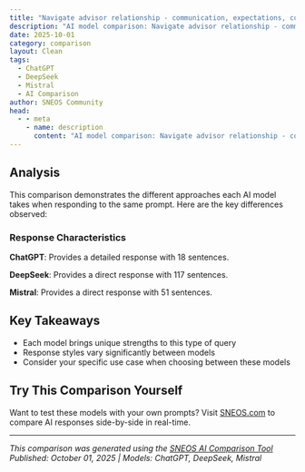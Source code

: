 ```yaml
---
title: "Navigate advisor relationship - communication, expectations, conflicts"
description: "AI model comparison: Navigate advisor relationship - communication, expectations, conflicts..."
date: 2025-10-01
category: comparison
layout: Clean
tags:
  - ChatGPT
  - DeepSeek
  - Mistral
  - AI Comparison
author: SNEOS Community
head:
  - - meta
    - name: description
      content: "AI model comparison: Navigate advisor relationship - communication, expectations, conflicts..."
---
```


<ChatComparison
  title="Navigate advisor relationship - communication, expectations, conflicts"
  prompt="Navigate advisor relationship - communication, expectations, conflicts"
  :responses='{
    "ChatGPT": "Navigating an advisor relationship effectively involves clear communication, setting mutual expectations, and managing conflicts constructively. Here are some strategies to help with each aspect:\n\n### Communication\n- **Be Proactive:** Initiate meetings regularly and keep your advisor updated on your progress.\n- **Prepare for Meetings:** Come with questions, updates, or specific topics to discuss.\n- **Clarify Details:** Make sure you understand feedback, deadlines, and any advice given.\n- **Preferred Methods:** Ask how your advisor prefers to communicate (email, in-person, phone) and adapt accordingly.\n- **Active Listening:** Pay close attention and take notes during meetings.\n\n### Expectations\n- **Set Clear Goals:** Discuss and agree on milestones, deadlines, and outcomes early on.\n- **Define Roles:** Understand what your advisor expects from you and what support you can expect in return.\n- **Discuss Availability:** Clarify when and how often you can meet or get feedback.\n- **Mutual Respect:** Recognize your advisor\u2019s time constraints and workload, and communicate your own limits.\n- **Document Agreements:** Keep records of decisions regarding timelines, project goals, and responsibilities.\n\n### Conflicts\n- **Address Issues Early:** Don\u2019t let misunderstandings fester; bring up concerns calmly and promptly.\n- **Be Specific:** Focus on behaviors or situations rather than personal attributes.\n- **Seek to Understand:** Try to see the situation from your advisor\u2019s perspective.\n- **Use \u201CI\u201D Statements:** Express how you feel or what you need without sounding accusatory.\n- **Involve a Third Party:** If conflicts persist, consider involving a department chair, mentor, or mediator.\n- **Stay Professional:** Keep interactions respectful and goal-oriented.\n\nBy fostering open communication, setting realistic expectations, and addressing conflicts professionally, you can build a productive and positive advisor relationship.",
    "DeepSeek": "Of course. Navigating the advisor relationship is one of the most critical skills for success in graduate school (and in many professional settings). A positive relationship can be a source of immense support, while a difficult one can be a major stressor.\n\nHere is a comprehensive guide covering communication, expectations, and conflict resolution.\n\n---\n\n### **Part 1: Communication - The Foundation**\n\nEffective communication prevents most problems before they start.\n\n**1. Proactive and Regular Communication:**\n*   **Schedule Meetings:** Don\u0027t wait for your advisor to reach out. Take the initiative to schedule regular meetings (e.g., weekly, bi-weekly). Send a brief agenda beforehand.\n*   **Update Progress:** Send short, periodic progress updates via email, even between meetings. A few bullet points on what you accomplished, what you\u0027re stuck on, and your next steps can work wonders.\n*   **Choose the Right Medium:** Is this a quick question for email, a complex data discussion for a meeting, or a sensitive topic that requires a private, scheduled conversation?\n\n**2. Master the Art of the Meeting:**\n*   **Prepare an Agenda:** This is non-negotiable. Your agenda should include:\n    *   Key results or progress since the last meeting.\n    *   Specific questions or challenges you\u0027re facing.\n    *   A list of items you need their input on (e.g., experimental design, paper outline, career advice).\n    *   Your planned next steps.\n*   **Take Notes:** Always bring a notebook or laptop. Write down their feedback, suggestions, and action items. This shows you value their input and ensures you don\u0027t forget crucial details.\n*   **Drive the Conversation:** The meeting is for *your* benefit. Guide the discussion through your agenda. This demonstrates independence and respect for their time.\n\n**3. Communication Style \u0026 \u0022Managing Up\u0022:**\n*   **Learn Their Style:** Is your advisor a big-picture thinker or a detail-oriented micro-manager? Do they prefer mornings or afternoons? Do they like Slack messages or formal emails? Adapt your communication to their style as much as possible.\n*   **Be Concise and Direct:** Advisors are busy. Get to the point quickly, whether in writing or in person. Practice explaining your work clearly and succinctly.\n*   **Don\u0027t Hide Problems:** It\u0027s tempting to hide failures or lack of progress. Resist this. Frame problems as challenges you are actively working on and for which you are seeking guidance. This builds trust.\n\n---\n\n### **Part 2: Setting and Managing Expectations**\n\nUnmet expectations are the primary source of conflict. Make them explicit.\n\n**1. The Crucial Early Conversation:**\nIn your first few months, have a formal discussion to align on expectations. You can even use a \u0022Graduate Student-Advisor Compact\u0022 (many universities have templates).\n\n**Key topics to cover:**\n\n*   **Work Hours \u0026 Availability:** What are the expected working hours? Is the lab/office culture 9-5 or more flexible? What is the expected response time for emails?\n*   **Research Pace \u0026 Milestones:** What are the key milestones (e.g., passing qualifying exams, first-author paper, proposal defense)? What is the expected timeline for each?\n*   **Meeting Frequency:** How often will you meet one-on-one? What is the preferred format?\n*   **Feedback:** How do they prefer to give feedback (in person, written on drafts)? How quickly can you expect feedback on manuscripts or proposals?\n*   **Authorship:** What are the lab\u0027s/field\u0027s standards for authorship on papers?\n*   **Career Goals:** Be open about your long-term goals (academia, industry, etc.). This helps them tailor their advice and opportunities for you.\n*   **Funding \u0026 Responsibilities:** Be clear on your funding source and any related duties (TAing, RA work).\n\n**2. Document and Revisit:**\n*   **Write it Down:** After your expectation-setting conversation, send a summary email. \u0022Thank you for the conversation. Just to confirm my understanding, we agreed that...\u0022\n*   **Regular Check-ins:** Expectations evolve. Revisit these topics once a year or when your project enters a new phase.\n\n---\n\n### **Part 3: Navigating Conflicts and Challenges**\n\nEven in the best relationships, conflicts can arise. Here\u2019s how to handle them.\n\n**1. Shift Your Mindset: From Confrontation to Problem-Solving**\n*   **Assume Good Intent:** Start from the assumption that your advisor wants you to succeed, even if their actions don\u0027t always seem that way.\n*   **Focus on the Issue, Not the Person:** Frame the problem around the situation, not their character. Instead of \u0022You never give me timely feedback,\u0022 try \u0022I\u0027m struggling to meet my deadline because I\u0027m waiting on feedback. Could we discuss a system to help me get it sooner?\u0022\n\n**2. A Step-by-Step Guide to Addressing Conflict:**\n\n*   **Step 1: Self-Reflect**\n    *   What exactly is the problem? Separate facts from feelings.\n    *   What is your role in the situation?\n    *   What is your desired outcome?\n\n*   **Step 2: Prepare for the Conversation**\n    *   Schedule a private meeting specifically for this discussion. Don\u0027t ambush them.\n    *   Plan your talking points using non-confrontational \u0022I\u0022 statements.\n        *   *\u0022I feel overwhelmed because I\u0027m unsure of the priorities between my two projects.\u0022*\n        *   *\u0022I am concerned that I won\u0027t meet the deadline because I haven\u0027t received the feedback I need to proceed.\u0022*\n\n*   **Step 3: Have the Conversation**\n    *   **State Your Goal:** Start positively. \u0022I really value your mentorship, and I want to make sure I\u0027m on the right track. I\u0027d like to talk about X so I can be more productive.\u0022\n    *   **Describe the Situation Factually:** Stick to the facts without blaming.\n    *   **Explain Your Perspective and Feelings:** Use \u0022I\u0022 statements.\n    *   **Listen Actively:** Hear their side. There may be pressures or constraints you\u0027re unaware of.\n    *   **Collaborate on a Solution:** \u0022What would you suggest?\u0022 or \u0022Could we try X?\u0022\n\n**3. When to Escalate:**\n\nIf you\u0027ve tried direct communication multiple times and the situation is not improving, or if it involves unprofessional behavior (harassment, bullying, academic dishonesty), it\u0027s time to seek outside help.\n\n*   **Other Lab Members or Senior Students:** They can offer perspective and advice.\n*   **The Director of Graduate Studies (DGS):** This is often the first formal step. Their job is to support students.\n*   **Department Chair or Ombuds Office:** The Ombuds office is a confidential, neutral, and informal resource that can help you explore your options.\n*   **University Counseling Center:** For support with the significant stress and anxiety that can accompany these conflicts.\n\n---\n\n### **Summary: The Golden Rules**\n\n1.  **Be Professional:** Treat your advisor with respect, be reliable, and meet your deadlines.\n2.  **Be Proactive:** Don\u0027t be a passive participant. Drive your project and your relationship.\n3.  **Communicate, Communicate, Communicate:** Over-communication is better than silence.\n4.  **Clarify Expectations:** Never assume you know what they want. Ask.\n5.  **See Your Advisor as a Human Being:** They have their own pressures, bad days, and communication styles. Empathy goes a long way.\n\nThis relationship is a two-way street. By taking responsibility for your part\u2014through clear communication, managed expectations, and professional problem-solving\u2014you can build a productive and rewarding partnership that is the cornerstone of a successful graduate career.",
    "Mistral": "Navigating an advisor relationship effectively involves clear communication, setting expectations, and managing conflicts. Here are some steps to help you:\n\n### Communication\n1. **Regular Check-ins**: Schedule regular meetings to discuss progress, challenges, and next steps. This could be weekly, bi-weekly, or monthly, depending on your needs.\n2. **Clear and Concise**: Be clear and concise in your communications. Use bullet points, summaries, and action items to ensure both parties are on the same page.\n3. **Multiple Channels**: Use a variety of communication channels (email, phone, video calls) to ensure messages are received and understood.\n4. **Documentation**: Keep a record of important discussions and decisions. This can be useful for reference and accountability.\n\n### Setting Expectations\n1. **Define Goals**: Clearly define your goals and objectives. Make sure your advisor understands what you aim to achieve.\n2. **Roles and Responsibilities**: Outline the roles and responsibilities of both parties. This includes what you expect from your advisor and what they can expect from you.\n3. **Timelines**: Establish timelines for deliverables and milestones. This helps in tracking progress and ensuring deadlines are met.\n4. **Feedback Mechanism**: Set up a system for providing and receiving feedback. This ensures continuous improvement and alignment.\n\n### Managing Conflicts\n1. **Open Dialogue**: Address conflicts openly and honestly. Avoidance can lead to bigger issues down the line.\n2. **Active Listening**: Listen actively to understand the other person\u0027s perspective. This can help in finding a mutually acceptable solution.\n3. **Compromise**: Be open to compromise. Sometimes, meeting halfway can resolve conflicts more effectively than insisting on one\u0027s own way.\n4. **Third-Party Mediation**: If conflicts persist, consider involving a neutral third party to mediate and help find a resolution.\n5. **Document Issues**: Keep a record of conflicts and their resolutions. This can be useful for future reference and to avoid recurring issues.\n\n### Additional Tips\n1. **Build Trust**: Trust is the foundation of any successful relationship. Be transparent, reliable, and consistent in your interactions.\n2. **Show Appreciation**: Recognize and appreciate your advisor\u0027s efforts. Acknowledgment can go a long way in maintaining a positive relationship.\n3. **Adaptability**: Be flexible and adaptable. Circumstances and priorities can change, and being able to adjust accordingly is crucial.\n4. **Professionalism**: Maintain a professional demeanor at all times. This includes respecting boundaries, being punctual, and following through on commitments.\n\nBy focusing on these areas, you can build a strong, productive, and mutually beneficial advisor relationship."
  }'
  published-date="11:02"
/>

## Analysis

This comparison demonstrates the different approaches each AI model takes when responding to the same prompt. Here are the key differences observed:

### Response Characteristics

**ChatGPT**: Provides a detailed response with 18 sentences. 

**DeepSeek**: Provides a direct response with 117 sentences. 

**Mistral**: Provides a direct response with 51 sentences. 

## Key Takeaways

- Each model brings unique strengths to this type of query
- Response styles vary significantly between models
- Consider your specific use case when choosing between these models

## Try This Comparison Yourself

Want to test these models with your own prompts? Visit [SNEOS.com](https://sneos.com) to compare AI responses side-by-side in real-time.

---

*This comparison was generated using the [SNEOS AI Comparison Tool](https://sneos.com)*
*Published: October 01, 2025 | Models: ChatGPT, DeepSeek, Mistral*
